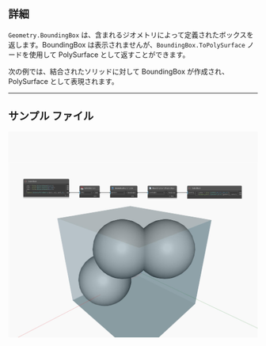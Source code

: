 ## 詳細
`Geometry.BoundingBox` は、含まれるジオメトリによって定義されたボックスを返します。BoundingBox は表示されませんが、`BoundingBox.ToPolySurface` ノードを使用して PolySurface として返すことができます。

次の例では、結合されたソリッドに対して BoundingBox が作成され、PolySurface として表現されます。

___
## サンプル ファイル

![BoundingBox](./Autodesk.DesignScript.Geometry.Geometry.BoundingBox_img.jpg)

